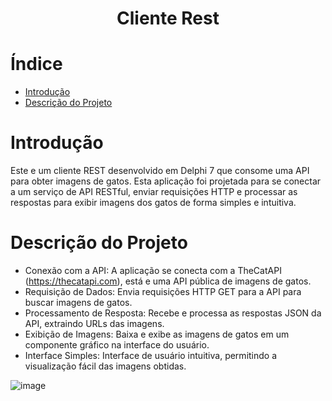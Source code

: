 <h1 align="center"> Cliente Rest </h1>

# Índice 

- [Introdução](#Introdução)
- [Descrição do Projeto](#Descrição-do-Projeto)

# Introdução
Este e um cliente REST desenvolvido em Delphi 7 que consome uma API para obter imagens de gatos. 
Esta aplicação foi projetada para se conectar a um serviço de API RESTful, enviar requisições HTTP e processar as respostas para exibir imagens dos gatos de forma simples e intuitiva.

# Descrição do Projeto
- Conexão com a API: A aplicação se conecta com a TheCatAPI (https://thecatapi.com), está e uma API pública de imagens de gatos.
- Requisição de Dados: Envia requisições HTTP GET para a API para buscar imagens de gatos.
- Processamento de Resposta: Recebe e processa as respostas JSON da API, extraindo URLs das imagens.
- Exibição de Imagens: Baixa e exibe as imagens de gatos em um componente gráfico na interface do usuário.
- Interface Simples: Interface de usuário intuitiva, permitindo a visualização fácil das imagens obtidas.

![image](https://github.com/RichardFontoura/Cliente-Rest-Delphi7/assets/132071931/34e35bc8-4ecc-489f-b40c-90884f80fea7)

